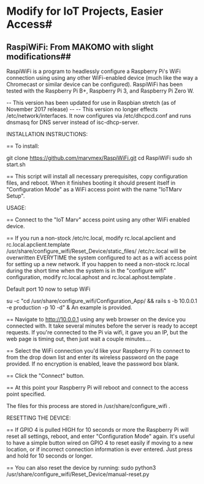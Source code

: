 # Modify for IoT Projects, Easier Access#
## RaspiWiFi: From MAKOMO with slight modifications##

RaspiWiFi is a program to headlessly configure a Raspberry Pi's WiFi 
connection using using any other WiFi-enabled device (much like the way 
a Chromecast or similar device can be configured). RaspiWiFi has been 
tested with the Raspberry Pi B+, Raspberry Pi 3, and Raspberry Pi Zero W.

--  This version has been updated for use in Raspbian stretch (as of November 2017 release) --
--  This version no longer effects /etc/network/interfaces.  It now configures via /etc/dhcpcd.conf and runs dnsmasq for DNS server instead of isc-dhcp-server.  



INSTALLATION INSTRUCTIONS:

== To install:

git clone https://github.com/marvmex/RaspiWiFi.git
cd RaspiWiFi
sudo sh start.sh

== This script will install all necessary prerequisites, copy configuration files, and reboot. When it finishes booting it should present itself in "Configuration Mode" as a WiFi access point with the name "IoTMarv Setup".




USAGE:

== Connect to the "IoT Marv" access point using any other WiFi enabled device.

== If you run a non-stock /etc/rc.local, modify rc.local.apclient and rc.local.apclient.template /usr/share/configure_wifi/Reset_Device/static_files/
/etc/rc.local will be overwritten EVERYTIME the system configured to act as a wifi access point for setting up a new network.
If you happen to need a non-stock rc.local during the short time when the system is in the "configure wifi" configuration, modify rc.local.aphost and rc.local.aphost.template .

Default port 10 now to setup WiFi

su -c "cd /usr/share/configure_wifi/Configuration_App/ && rails s -b 10.0.0.1 -e production -p 10 -d" &
An example is provided.

== Navigate to http://10.0.0.1 using any web browser on the device you connected with.  It take several minutes before the server is ready to accept requests.  If you're connected to the Pi via wifi, it gave you an IP, but the web page is timing out, then just wait a couple minutes....

== Select the WiFi connection you'd like your Raspberry Pi to connect to from the drop down list and enter its wireless password on the page provided. If no encryption is enabled, leave the password box blank.

== Click the "Connect" button.

== At this point your Raspberry Pi will reboot and connect to the access point specified.

The files for this process are stored in /usr/share/configure_wifi .  



RESETTING THE DEVICE:

== If GPIO 4 is pulled HIGH for 10 seconds or more the Raspberry Pi will reset all settings, reboot, and enter "Configuration Mode" again. It's useful to have a simple button wired on GPIO 4 to reset easily if moving to a new location, or if incorrect connection information is ever entered. Just press and hold for 10 seconds or longer.

== You can also reset the device by running: 
sudo python3 /usr/share/configure_wifi/Reset_Device/manual-reset.py

